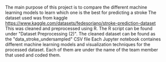 The main purpose of this project is to compare the different machine learning models to learn which one is the best for predicting a stroke
The dataset used was from kaggle https://www.kaggle.com/datasets/fedesoriano/stroke-prediction-dataset
This was cleaned and preprocessed using R. The R script can be found under "Dataset Preprocessing (2)".
The cleaned dataset can be found as the "data_stroke_undersampled" CSV file
Each Jupyter notebook containes different machine learning models and visualization techniques for the processed dataset.
Each of them are under the name of the team member that used and coded them.
